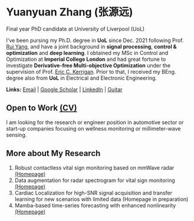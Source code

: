 # Yuanyuan Zhang (张源远)
Final year PhD candidate at University of Liverpool (UoL) 

I've been pursing my Ph.D. degree in **UoL** since Dec. 2021 following Prof. [Rui Yang](https://scholar.xjtlu.edu.cn/en/persons/RYang), and have a joint background in **signal processing**, **control & optimization** and **deep learning**. I obtained my MSc in Control and Optimization at **Imperial College London** and had great fortune to investigate **Derivative-free Multi-objective Optimization** under the supervision of Prof. [Eric C. Kerrigan](https://profiles.imperial.ac.uk/e.kerrigan). Prior to that, I received my BEng. degree also from **UoL** in Electrical and Electronic Engineering.

**Links:** [Email](mailto:y_zhang16@163.com) | [Google Scholar](https://scholar.google.com/citations?user=hcCYfu4AAAAJ&hl=en) | [LinkedIn](https://www.linkedin.com/in/yuanyuan-16/) | [Guitar](https://space.bilibili.com/265506583/upload/video)

## Open to Work [(CV)](cv.pdf)
I am looking for the research or engineer position in automotive sector or start-up companies focusing on wellness monitoring or millimeter-wave sensing.

## More about My Research

1. Robust contactless vital sign monitoring based on mmWave radar [(Homepage)](https://github.com/ZYY0844/radarODE-MTL)
2. Data augmentation for radar spectrogram for vital sign monitoring [(Homepage)](https://github.com/ZYY0844/Horcrux)
3. Cardiac Localization for high-SNR signal acquisition and transfer learning for new scenarios with limited data (Homepage in preparation)
4. Mamba-based time-series forecasting with enhanced nonlinearity [(Homepage)](https://github.com/Kyushu-U-AI/CME-Mamba)

<!-- ## More about My Work Experience -->


<!-- 快速适应能力 -->